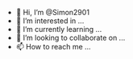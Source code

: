 - 👋 Hi, I’m @Simon2901
-  👀 I’m interested in ...
- 🌱 I’m currently learning ...
- 💞️ I’m looking to collaborate on ...
- 📫 How to reach me ...

